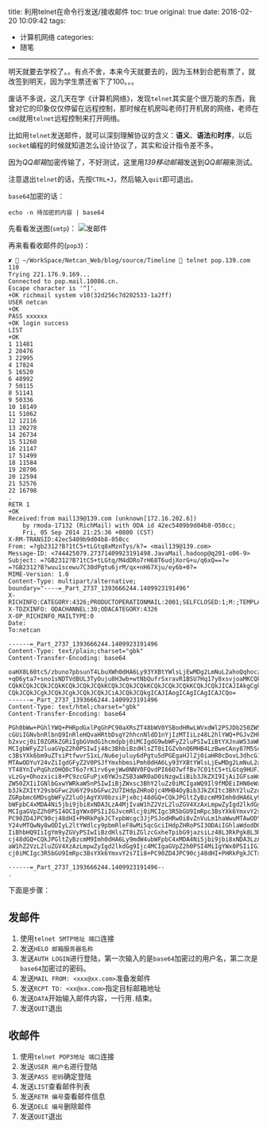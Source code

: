 title: 利用telnet在命令行发送/接收邮件
toc: true
original: true
date: 2016-02-20 10:09:42
tags:
- 计算机网络
categories:
- 随笔
---

明天就要去学校了。。有点不舍，本来今天就要去的，因为玉林到合肥有票了，就改签到明天，因为学生票还省下了100。。。

废话不多说，这几天在学《计算机网络》，发现`telnet`其实是个很万能的东西，我曾对它的印象仅仅停留在远程控制，那时候在机房叫老师打开机房的网络，老师在`cmd`就用`telnet`远程控制来打开网络。

比如用`telnet`发送邮件，就可以深刻理解协议的含义：**语义**、**语法**和**时序**，以后`socket`编程的时候就知道怎么设计协议了，其实和设计指令差不多。

因为*QQ邮箱*加密传输了，不好测试，这里用*139移动邮箱*发送到*QQ邮箱*来测试。

注意退出`telnet`的话，先按`CTRL+J`，然后输入`quit`即可退出。

`base64`加密的话：

	echo -n 待加密的内容 | base64

先看看发送图(`smtp`)：
![发邮件](http://7xibui.com1.z0.glb.clouddn.com/%40%2F2016%2F02%2Fscreenshot-area-2016-02-20-103534.png)

再来看看收邮件的(`pop3`)：

	✘  ~/WorkSpace/Netcan_Web/blog/source/Timeline  telnet pop.139.com 110
	Trying 221.176.9.169...
	Connected to pop.mail.10086.cn.
	Escape character is '^]'.
	+OK richmail system v10(32d256c7d202533-1a2ff)
	USER netcan
	+OK
	PASS xxxxxx
	+OK login success
	LIST
	+OK
	1 11481
	2 20476
	3 22995
	4 17824
	5 16520
	6 48992
	7 50115
	8 51141
	9 50336
	10 18149
	11 51062
	12 12116
	13 20278
	14 26734
	15 51260
	16 21147
	17 51499
	18 11584
	19 20796
	20 12594
	21 52576
	22 16798
	.
	RETR 1
	+OK
	Received:from mail139@139.com (unknown[172.16.202.6])
		by rmoda-17132 (RichMail) with ODA id 42ec5409b9d04b8-050cc;
		Fri, 05 Sep 2014 21:25:36 +0800 (CST)
	X-RM-TRANSID:42ec5409b9d04b8-050cc
	From: =?gb2312?B?1tC5+tLGtq8xMznTys/k?= <mail139@139.com>
	Message-ID: <744425079.27371409923191498.JavaMail.hadoop@q201-o06-9>
	Subject: =?GB2312?B?1tC5+tLGtq/M4dDRo7rH68T6udjXorG+u/q6xQ==?=
	=?GB2312?B?wuu1scewu7C30dPgtu6jrM/qx+nH67Xju/ey6b+0?=
	MIME-Version: 1.0
	Content-Type: multipart/alternative;
	boundary="----=_Part_2737_1393666244.1409923191496"
	X-RICHINFO:CATEGORY:4326;PRODUCTOPERATIONMAIL:2001;SELFCLOSED:1;M:;TEMPLATELIST:2_4;MAILORDERID:141956;NOTIFYTYPE:14;ISMULTITEMPLATE:1;BUSSINESSID:1443;MJ:0;ISWAPNOTIFY:0;CHANNEL:30
	X-TDZXINFO: ODACHANNEL:30;ODACATEGORY:4326
	X-OP_RICHINFO_MAILTYPE:0
	Date:
	To:netcan

	------=_Part_2737_1393666244.1409923191496
	Content-Type: text/plain;charset="gbk"
	Content-Transfer-Encoding: base64

	oaHX8L60tcS/zbuno7pbsunT4LbuXWh0dHA6Ly93YXBtYWlsLjEwMDg2LmNuL2ahoQqhoczh0NHE
	+qO6yta7+sno1sNDTVdBUL3TyOuju8H3wb+wtNbQufrSxravR1BSU7Hq17y8xsvjoaMKCQkJCQkJ
	CQkKCQkJCQkJCQkKCQkJCQkJCQkKCQkJCQkJCQkKCQkJCQkJCQkKCQkJCQkJICAJIAkgCgkJCgkJ
	CQkJCQkJCgkJCQkJCgkJCQkJCQkJCiAJCQkJCQkgICAJIAogICAgICAgICAJCQo=
	------=_Part_2737_1393666244.1409923191496
	Content-Type: text/html;charset="gbk"
	Content-Transfer-Encoding: base64

	PGh0bWw+PGhlYWQ+PHRpdGxlPqGhPC90aXRsZT48bWV0YSBodHRwLWVxdWl2PSJDb250ZW50LVR5
	cGUiIGNvbnRlbnQ9InRleHQvaHRtbDsgY2hhcnNldD1nYjIzMTIiLz48L2hlYWQ+PGJvZHkgYmdj
	b2xvcj0iI0ZGRkZGRiIgbGVmdG1hcmdpbj0iMCIgdG9wbWFyZ2luPSIwIiBtYXJnaW53aWR0aD0i
	MCIgbWFyZ2luaGVpZ2h0PSIwIj48c3BhbiBzdHlsZT0iIGZvbnQ6MHB4LzBweCAny87M5Sc7IGRp
	c3BsYXk6bm9uZTsiPtfwvrS1xL/Nu6ejuluy6dPgtu5dPGEgaHJlZj0iaHR0cDovL3dhcG1haWwu
	MTAwODYuY24vZiIgdGFyZ2V0PSJfYmxhbmsiPmh0dHA6Ly93YXBtYWlsLjEwMDg2LmNuL2ahoTwv
	YT48YnIvPqGhzOHQ0cT6o7rK1rv6yejWw0NNV0FQvdPI66O7wffBv7C01tC5+tLGtq9HUFJTserX
	vLzGy+Ohozxici8+PC9zcGFuPjx0YWJsZSB3aWR0aD0iNzgwIiBib3JkZXI9IjAiIGFsaWduPSJj
	ZW50ZXIiIGNlbGxwYWRkaW5nPSIwIiBjZWxsc3BhY2luZz0iMCIgaWQ9Il9fMDEiIHN0eWxlPSJi
	b3JkZXItY29sbGFwc2U6Y29sbGFwc2U7IHdpZHRoOjc4MHB4OyBib3JkZXItc3BhY2luZzowO3Bh
	ZGRpbmc6MDsgbWFyZ2luOjAgYXV0bzsiPjx0cj48dGQ+CQkJPGltZyBzcmM9Imh0dHA6Ly9mdW4u
	bWFpbC4xMDA4Ni5jbi9jbi8xNDA3LzA4MjIvaW1hZ2VzL2luZGV4XzAxLmpwZyIgd2lkdGg9Ijc4
	MCIgaGVpZ2h0PSI4OCIgYWx0PSIiIGJvcmRlcj0iMCIgc3R5bGU9ImRpc3BsYXk6YmxvY2s7Ii8+
	PC90ZD4JPC90cj48dHI+PHRkPgkJCTxpbWcgc3JjPSJodHRwOi8vZnVuLm1haWwuMTAwODYuY24v
	Y24vMTQwNy8wODIyL2ltYWdlcy9pbmRleF8wMi5qcGciIHdpZHRoPSI3ODAiIGhlaWdodD0iMTA3
	IiBhbHQ9IiIgYm9yZGVyPSIwIiBzdHlsZT0iZGlzcGxheTpibG9jazsiLz48L3RkPgk8L3RyPjx0
	cj48dGQ+CQkJPGltZyBzcmM9Imh0dHA6Ly9mdW4ubWFpbC4xMDA4Ni5jbi9jbi8xNDA3LzA4MjIv
	aW1hZ2VzL2luZGV4XzAzLmpwZyIgd2lkdGg9Ijc4MCIgaGVpZ2h0PSI4MiIgYWx0PSIiIGJvcmRl
	cj0iMCIgc3R5bGU9ImRpc3BsYXk6YmxvY2s7Ii8+PC90ZD4JPC90cj48dHI+PHRkPgkJCTxpbWcg

	------=_Part_2737_1393666244.1409923191496--
	.

下面是步骤：

## 发邮件
1. 使用`telnet SMTP地址 端口`连接
2. 发送`HELO 邮箱服务器名称`
3. 发送`AUTH LOGIN`进行登陆，第一次输入的是`base64`加密过的用户名，第二次是`base64`加密过的密码。
4. 发送`MAIL FROM: <xxx@xx.com>`准备发邮件
5. 发送`RCPT TO: <xx@xx.com>`指定目标邮箱地址
6. 发送`DATA`开始输入邮件内容，一行用`.`结束。
7. 发送`QUIT`退出

## 收邮件
1. 使用`telnet POP3地址 端口`连接
2. 发送`USER 用户名`进行登陆
3. 发送`PASS 密码`确定登陆
4. 发送`LIST`查看邮件列表
5. 发送`RETR 编号`查看邮件信息
6. 发送`DELE 编号`删除邮件
7. 发送`QUIT`退出

